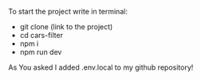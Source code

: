 To start the project write in terminal:

- git clone (link to the project)
- cd cars-filter
- npm i
- npm run dev

As You asked I added .env.local to my github repository!
